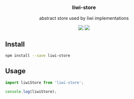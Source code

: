 <h3 align="center">
  liwi-store
</h3>

<p align="center">
  abstract store used by liwi implementations
</p>

<p align="center">
  <a href="https://npmjs.org/package/liwi-store"><img src="https://img.shields.io/npm/v/liwi-store.svg?style=flat-square"></a>
  <a href="https://david-dm.org/liwijs/liwi?path=packages/liwi-store"><img src="https://david-dm.org/liwijs/liwi?path=packages/liwi-store.svg?style=flat-square"></a>
</p>

## Install

```bash
npm install --save liwi-store
```

## Usage

```js
import liwiStore from 'liwi-store';

console.log(liwiStore);
```
